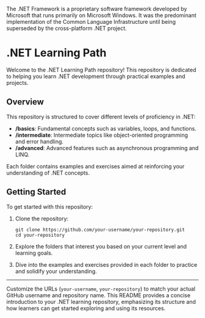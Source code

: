 The .NET Framework is a proprietary software framework developed by Microsoft that runs primarily on Microsoft Windows. It was the predominant implementation of the Common Language Infrastructure until being superseded by the cross-platform .NET project.

# .NET Learning Path

Welcome to the .NET Learning Path repository! This repository is dedicated to helping you learn .NET development through practical examples and projects.


## Overview

This repository is structured to cover different levels of proficiency in .NET:

- **/basics**: Fundamental concepts such as variables, loops, and functions.
- **/intermediate**: Intermediate topics like object-oriented programming and error handling.
- **/advanced**: Advanced features such as asynchronous programming and LINQ.

Each folder contains examples and exercises aimed at reinforcing your understanding of .NET concepts.

## Getting Started

To get started with this repository:

1. Clone the repository:
   ```
   git clone https://github.com/your-username/your-repository.git
   cd your-repository
   ```

2. Explore the folders that interest you based on your current level and learning goals.

3. Dive into the examples and exercises provided in each folder to practice and solidify your understanding.

---

Customize the URLs (`your-username`, `your-repository`) to match your actual GitHub username and repository name. This README provides a concise introduction to your .NET learning repository, emphasizing its structure and how learners can get started exploring and using its resources.
